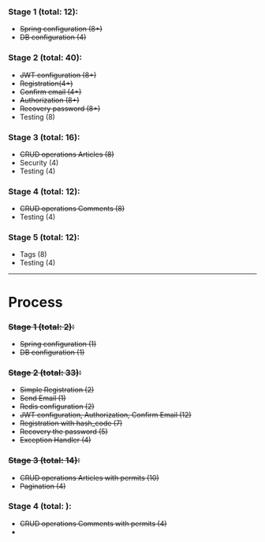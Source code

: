 ### Stage 1 (total: 12):
- ~~Spring configuration (8+)~~
- ~~DB configuration (4)~~

### Stage 2 (total: 40):
- ~~JWT configuration (8+)~~
- ~~Registration(4+)~~
- ~~Confirm email (4+)~~
- ~~Authorization (8+)~~
- ~~Recovery password (8+)~~
- Testing (8)

### Stage 3 (total: 16):
- ~~CRUD operations Articles (8)~~
- Security (4)
- Testing (4)

### Stage 4 (total: 12):
- ~~CRUD operations Comments (8)~~
- Testing (4)

### Stage 5 (total: 12):
- Tags (8)
- Testing (4)

***
# Process

### ~~Stage 1 (total: 2):~~
- ~~Spring configuration (1)~~
- ~~DB configuration (1)~~

### ~~Stage 2 (total: 33):~~
- ~~Simple Registration (2)~~
- ~~Send Email (1)~~
- ~~Redis configuration (2)~~
- ~~JWT configuration, Authorization, Confirm Email (12)~~
- ~~Registration with hash_code (7)~~
- ~~Recovery the password (5)~~
- ~~Exception Handler (4)~~

### ~~Stage 3 (total: 14):~~
- ~~CRUD operations Articles with permits (10)~~
- ~~Pagination (4)~~

### Stage 4 (total: ):
- ~~CRUD operations Comments with permits (4)~~
-
